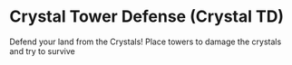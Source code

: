 # Crystal Tower Defense (Crystal TD)

Defend your land from the Crystals!
Place towers to damage the crystals and try to survive
